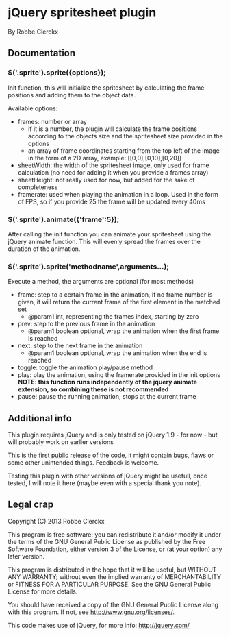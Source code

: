 # jQuery spritesheet plugin
By Robbe Clerckx

## Documentation
### $('.sprite').sprite({options});
Init function, this will initialize the spritesheet by calculating the frame positions and adding them to the object data.

Available options:
* frames: number or array
    * if it is a number, the plugin will calculate the frame positions according to the objects size and the spritesheet size provided in the options
    * an array of frame coordinates starting from the top left of the image in the form of a 2D array, example: [[0,0],[0,10],[0,20]]
* sheetWidth: the width of the spritesheet image, only used for frame calculation (no need for adding it when you provide a frames array)
* sheetHeight: not really used for now, but added for the sake of completeness
* framerate: used when playing the animation in a loop. Used in the form of FPS, so if you provide 25 the frame will be updated every 40ms

### $('.sprite').animate({'frame':5});
After calling the init function you can animate your spritesheet using the jQuery animate function. This will evenly spread the frames over the duration of the animation.

### $('.sprite').sprite('methodname',arguments...);
Execute a method, the arguments are optional (for most methods)
* frame: step to a certain frame in the animation, if no frame number is given, it will return the current frame of the first element in the matched set
    * @param1 int, representing the frames index, starting by zero
* prev: step to the previous frame in the animation
    * @param1 boolean optional, wrap the animation when the first frame is reached
* next: step to the next frame in the animation
    * @param1 boolean optional, wrap the animation when the end is reached
* toggle: toggle the animation play/pause method
* play: play the animation, using the framerate provided in the init options
  **NOTE: this function runs independently of the jquery animate extension, so combining these is not recommended**
* pause: pause the running animation, stops at the current frame

## Additional info
This plugin requires jQuery and is only tested on jQuery 1.9 - for now - but will probably work on earlier versions

This is the first public release of the code, it might contain bugs, flaws or some other unintended things. Feedback is welcome.

Testing this plugin with other versions of jQuery might be usefull, once tested, I will note it here (maybe even with a special thank you note).

## Legal crap
Copyright (C) 2013 Robbe Clerckx

This program is free software: you can redistribute it and/or modify
it under the terms of the GNU General Public License as published by
the Free Software Foundation, either version 3 of the License, or
(at your option) any later version.

This program is distributed in the hope that it will be useful,
but WITHOUT ANY WARRANTY; without even the implied warranty of
MERCHANTABILITY or FITNESS FOR A PARTICULAR PURPOSE.  See the
GNU General Public License for more details.

You should have received a copy of the GNU General Public License
along with this program.  If not, see <http://www.gnu.org/licenses/>.

This code makes use of jQuery, for more info: http://jquery.com/